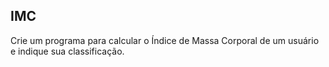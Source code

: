 IMC
---

Crie um programa para calcular o Índice de Massa Corporal de um usuário e indique sua classificação.